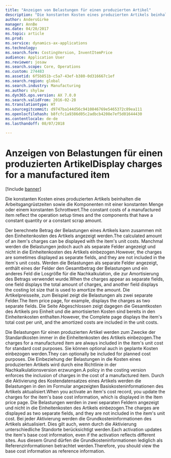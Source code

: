 ```yaml
---
title: "Anzeigen von Belastungen für einen produzierten Artikel"
description: "Die konstanten Kosten eines produzierten Artikels beinhalten die Arbeitsgangrüstzeiten sowie die Komponenten mit einer konstanten Menge oder einem konstanten Schrottwert."
author: AndersGirke
manager: AnnBe
ms.date: 04/20/2017
ms.topic: article
ms.prod: 
ms.service: dynamics-ax-applications
ms.technology: 
ms.search.form: CostingVersion, InventItemPrice
audience: Application User
ms.reviewer: josaw
ms.search.scope: Core, Operations
ms.custom: 274483
ms.assetid: 6f5b851b-c5a7-43ef-b380-0d316667c1ef
ms.search.region: global
ms.search.industry: Manufacturing
ms.author: shylaw
ms.dyn365.ops.version: AX 7.0.0
ms.search.validFrom: 2016-02-28
ms.translationtype: HT
ms.sourcegitcommit: d9747ba144d56c9410846769e5465372c89ea111
ms.openlocfilehash: b8fcfc1a9386d05c2adbcb4208e7ef5d01644430
ms.contentlocale: de-de
ms.lasthandoff: 08/07/2018

---
```


# <a name="display-charges-for-a-manufactured-item"></a><span data-ttu-id="a3b0b-103">Anzeigen von Belastungen für einen produzierten Artikel</span><span class="sxs-lookup"><span data-stu-id="a3b0b-103">Display charges for a manufactured item</span></span>

[!include [banner](../includes/banner.md)]

<span data-ttu-id="a3b0b-104">Die konstanten Kosten eines produzierten Artikels beinhalten die Arbeitsgangrüstzeiten sowie die Komponenten mit einer konstanten Menge oder einem konstanten Schrottwert.</span><span class="sxs-lookup"><span data-stu-id="a3b0b-104">The constant costs of a manufactured item reflect the operation setup times and the components that have a constant quantity or a constant scrap amount.</span></span>

<span data-ttu-id="a3b0b-105">Der berechnete Betrag der Belastungen eines Artikels kann zusammen mit den Einheitenkosten des Artikels angezeigt werden.</span><span class="sxs-lookup"><span data-stu-id="a3b0b-105">The calculated amount of an item's charges can be displayed with the item's unit costs.</span></span> <span data-ttu-id="a3b0b-106">Manchmal werden die Belastungen jedoch auch als separate Felder angezeigt und nicht in die Einheitenkosten des Artikels einbezogen.</span><span class="sxs-lookup"><span data-stu-id="a3b0b-106">However, the charges are sometimes displayed as separate fields, and they are not included in the item's unit costs.</span></span> <span data-ttu-id="a3b0b-107">Werden die Belastungen als separate Felder angezeigt, enthält eines der Felder den Gesamtbetrag der Belastungen und ein anderes Feld die Losgröße für die Nachkalkulation, die zur Amortisierung des Betrags verwendet wurde.</span><span class="sxs-lookup"><span data-stu-id="a3b0b-107">When the charges appear as separate fields, one field displays the total amount of charges, and another field displays the costing lot size that is used to amortize the amount.</span></span> <span data-ttu-id="a3b0b-108">Die Artikelpreisseite, zum Beispiel zeigt die Belastungen als zwei separate Felder.</span><span class="sxs-lookup"><span data-stu-id="a3b0b-108">The Item price page, for example, displays the charges as two separate fields.</span></span> <span data-ttu-id="a3b0b-109">Die Seite Abgeschlossen zeigt dagegen die Gesamtkosten des Artikels pro Einheit und die amortisierten Kosten sind bereits in den Einheitenkosten enthalten.</span><span class="sxs-lookup"><span data-stu-id="a3b0b-109">However, the Complete page displays the item's total cost per unit, and the amortized costs are included in the unit costs.</span></span>

<span data-ttu-id="a3b0b-110">Die Belastungen für einen produzierten Artikel werden zum Zwecke der Standardkosten immer in die Einheitenkosten des Artikels einbezogen.</span><span class="sxs-lookup"><span data-stu-id="a3b0b-110">The charges for a manufactured item are always included in the item's unit cost for standard cost purposes.</span></span> <span data-ttu-id="a3b0b-111">Sie können optional auch in geplante Kosten einbezogen werden.</span><span class="sxs-lookup"><span data-stu-id="a3b0b-111">They can optionally be included for planned cost purposes.</span></span> <span data-ttu-id="a3b0b-112">Die Einbeziehung der Belastungen in die Kosten eines produzierten Artikels wird durch eine Richtlinie in der Nachkalkulationsversion erzwungen.</span><span class="sxs-lookup"><span data-stu-id="a3b0b-112">A policy in the costing version enforces the inclusion of charges in the cost of a manufactured item.</span></span> <span data-ttu-id="a3b0b-113">Durch die Aktivierung des Kostendatensatzes eines Artikels werden die Belastungen in den im Formular  angezeigten Basiskosteninformationen des Artikels aktualisiert.</span><span class="sxs-lookup"><span data-stu-id="a3b0b-113">When you activate an item's cost record, you update the charges for the item's base cost information, which is displayed in the Item price page.</span></span> <span data-ttu-id="a3b0b-114">Die Belastungen werden in zwei separaten Feldern angezeigt und nicht in die Einheitenkosten des Artikels einbezogen.</span><span class="sxs-lookup"><span data-stu-id="a3b0b-114">The charges are displayed as two separate fields, and they are not included in the item's unit cost.</span></span> <span data-ttu-id="a3b0b-115">Bei jeder Aktivierung werden die Grundkosteninformationen des Artikels aktualisiert. Dies gilt auch, wenn durch die Aktivierung unterschiedliche Standorte berücksichtigt werden.</span><span class="sxs-lookup"><span data-stu-id="a3b0b-115">Each activation updates the item's base cost information, even if the activation reflects different sites.</span></span> <span data-ttu-id="a3b0b-116">Aus diesem Grund dürfen die Grundkosteninformationen lediglich als Referenzinformationen betrachtet werden.</span><span class="sxs-lookup"><span data-stu-id="a3b0b-116">Therefore, you should view the base cost information as reference information.</span></span>






